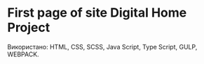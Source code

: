 # First page of site Digital Home Project

Використано: HTML, CSS,  SCSS, Java Script, Type Script, GULP, WEBPACK.
